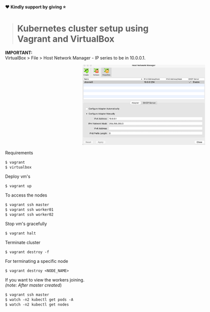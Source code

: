 **:heart: Kindly support by giving :star:**
># Kubernetes cluster setup using Vagrant and VirtualBox
**IMPORTANT:** \
VirtualBox > File > Host Network Manager - IP series to be in 10.0.0.1.

<p align="center">
<img src="host-manager.png" alt="drawing" style="width:400px;margin-left:50%;"/>
</p>

Requirements
```shell
$ vagrant
$ virtualbox
```
Deploy vm's
```shell
$ vagrant up
```
To access the nodes
```shell
$ vagrant ssh master
$ vagrant ssh worker01
$ vagrant ssh worker02
```
Stop vm's gracefully
```shell
$ vagrant halt
```
Terminate cluster
```shell
$ vagrant destroy -f
```
For terminating a specific node
```shell
$ vagrant destroy <NODE_NAME>
```
If you want to view the workers joining.\
_(note: After master created_)
```shell
$ vagrant ssh master
$ watch -n2 kubectl get pods -A
$ watch -n2 kubectl get nodes
```
